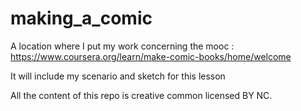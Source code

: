# making_a_comic

A location where I put my work concerning the mooc : https://www.coursera.org/learn/make-comic-books/home/welcome

It will include my scenario and sketch for this lesson

All the content of this repo is creative common licensed BY NC.
